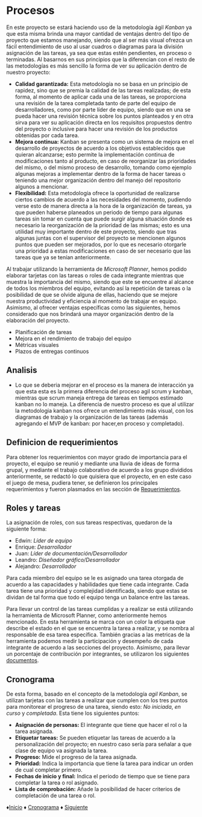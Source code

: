 # Procesos
En este proyecto se estará haciendo uso de la metodología ágil *Kanban* ya que esta misma brinda una mayor cantidad de ventajas dentro del tipo de proyecto que estamos manejando, siendo que al ser más visual ofrezca un fácil entendimiento de uso al usar cuadros o diagramas para la división asignación de las tareas, ya sea que estas estén pendientes, en proceso o terminadas. Al basarnos en sus principios que la diferencian con el resto de las metodologías es más sencillo la forma de ver su aplicación dentro de nuestro proyecto:
- **Calidad garantizada:** Esta metodología no se basa en un principio de rapidez, sino que se premia la calidad de las tareas realizadas; de esta forma, al momento de aplicar cada una de las tareas, se proporciona una revisión de la tarea completada tanto de parte del equipo de desarrolladores, como por parte líder de equipo, siendo que en una se pueda hacer una revisión técnica sobre los puntos planteados y en otra sirva para ver su aplicación directa en los requisitos propuestos dentro del proyecto o inclusive para hacer una revisión de los productos obtenidas por cada tarea.
- **Mejora continua:** Kanban se presenta como un sistema de mejora en el desarrollo de proyectos de acuerdo a los objetivos establecidos que quieran alcanzarse; esto permite la implementación continua de modificaciones tanto al producto, en caso de reorganizar las prioridades del mismo, o del mismo proceso de desarrollo, tomando como ejemplo algunas mejoras a implementar dentro de la forma de hacer tareas o teniendo una mejor organización dentro del manejo del repositorio algunos a mencionar.
- **Flexibilidad:** Esta metodología ofrece la oportunidad de realizarse ciertos cambios de acuerdo a las necesidades del momento, pudiendo verse esto de manera directa a la hora de la organización de tareas, ya que pueden haberse planeados un periodo de tiempo para algunas tareas sin tomar en cuenta que puede surgir alguna situación donde es necesario la reorganización de la prioridad de las mismas; esto es una utilidad muy importante dentro de este proyecto, siendo que tras algunas juntas con el supervisor del proyecto se mencionen algunos puntos que pueden ser mejorados, por lo que es necesario otorgarle una prioridad a estas modificaciones en caso de ser necesario que las tareas que ya se tenían anteriormente.

Al trabajar utilizando la herramienta de *Microsoft Planner*, hemos podido elaborar tarjetas con las tareas o roles de cada integrante mientras que muestra la importancia del mismo, siendo que este se encuentre al alcance de todos los miembros del equipo, evitando así la repetición de tareas o la posibilidad de que se olvide alguna de ellas, haciendo que se mejore nuestra productividad y eficiencia al momento de trabajar en equipo.
Asimismo, al ofrecer ventajas específicas como las siguientes, hemos considerado que nos brindará una mayor organización dentro de la elaboración del proyecto.
* Planificación de tareas
* Mejora en el rendimiento de trabajo del equipo
* Métricas visuales
* Plazos de entregas continuos

## Analisis
* Lo que se deberia mejorar en el proceso es la manera de interacción ya que esta esta es la primera diferencia del proceso agil scrum y kanban, mientras que scrum maneja entrega de tareas en tiempos estimado kanban no lo maneja. La diferencia de nuestro proceso es que al utilizar la metodologia kanban nos ofrece un entendimiento más visual, con los diagramas de trabajo y la organización de las tareas (además agregando el MVP de kanban: por hacer,en proceso y completado).

## Definicion de requerimientos 
Para obtener los requerimientos con mayor grado de importancia para el proyecto, el equipo se reunió y mediante una lluvia de ideas de forma grupal, y mediante el trabajo colaborativo de acuerdo a los grupo divididos anteriormente,  se redactó lo que quisiera que el proyecto, en en este caso el juego de mesa, pudiera tener, se definieron los principales requerimientos y fueron plasmados en las sección de [Requerimientos](https://github.com/Edwin-Lines/Proyecto-And-Then...-/blob/main/Documentaci%C3%B3n/3.%20Requerimientos.md "Requerimientos").

## Roles y tareas
La asignación de roles, con sus tareas respectivas, quedaron de la siguiente forma:
* Edwin: *Líder de equipo*
* Enrique: *Desarrollador*
* Juan: *Líder de documentación/Desarrollador*
* Leandro: *Diseñador gráfico/Desarrollador*
* Alejandro: *Desarrollador*

Para cada miembro del equipo se le es asignado una tarea otorgada de acuerdo a las capacidades y habilidades que tiene cada integrante. Cada tarea tiene una prioridad y complejidad identificada, siendo que estas se dividan de tal forma que todo el equipo tenga un balance entre las tareas.

Para llevar un control de las tareas cumplidas y a realizar se está utilizando la herramienta de Microsoft Planner, como anteriormente hemos mencionado. En esta herramienta se marca con un color la etiqueta que describe el estado en el que se encuentra la tarea a realizar, y se nombra al responsable de esa tarea específica. También gracias a las metricas de la herramienta podemos medir la participación y desempeño de cada integrante de acuerdo a las secciones del proyecto. Asimismo, para llevar un porcentaje de contribución por integrantes, se utilizaron los siguientes [documentos](https://github.com/Edwin-Lines/Proyecto-And-Then...-/tree/main/Recursos/Criterios%20de%20evaluaci%C3%B3n).

## Cronograma
De esta forma, basado en el concepto de la metodología *agil Kanban*, se utilizan tarjetas con las tareas a realizar que cumplen con los tres puntos para monitorear el progreso de una tarea, siendo esto: *No iniciada*, *en curso* y *completada*.
Esta tiene los siguientes puntos:
* **Asignación de personas:** El integrante que tiene que hacer el rol o la tarea asignada.
* **Etiquetar tareas:** Se pueden etiquetar las tareas de acuerdo a la personalización del proyecto; en nuestro caso sería para señalar a que clase de equipo va asignada la tarea.
* **Progreso:** Mide el progreso de la tarea asignada.
* **Prioridad:** Indica la importancia que tiene la tarea para indicar un orden de cual completar primero.
* **Fechas de inicio y final:** Indica el periodo de tiempo que se tiene para completar la tarea o rol asignado.
* **Lista de comprobación:** Añade la posibilidad de hacer criterios de completación de una tarea o rol.

♦[Inicio](https://github.com/Edwin-Lines/Proyecto-And-Then...- "Inicio") ♦ [Cronograma](https://github.com/Edwin-Lines/Proyecto-And-Then...-/blob/main/Documentaci%C3%B3n/2.%20Cronograma.md "Cronograma") ♦ [Siguiente](https://github.com/Edwin-Lines/Proyecto-And-Then...-/blob/main/Documentaci%C3%B3n/6.%20Prototipos%20del%20proyecto%20y%20recursos.md "Recursos")

